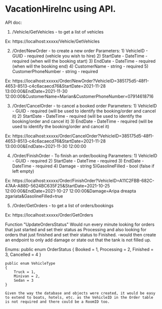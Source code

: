 # VacationHireInc using API.

API doc:

1. /Vehicle/GetVehicles - to get a list of vehicles

Ex: https://localhost:xxxxx/Vehicle/GetVehicles

2. /Order/NewOrder - to create a new order
Parameters: 1) VehicleID - GUID - required (vehicle you wish to hire)
            2) StartDate - DateTime - required (when will the booking start)
            3) EndDate - DateTime - required (when will the booking end)
            4) CustomerName - string - required
            5) CustomerPhoneNumber - string - required
            
Ex: https://localhost:xxxxx/Order/NewOrder?VehicleID=385175d5-48f1-4653-8513-c4c6acaecd76&StartDate=2021-11-28 13:00:00&EndDate=2021-11-30 12:00:00&CustomerName=Marian&CustomerPhoneNumber=07914618716

3. /Order/CancelOrder - to cancel a booked order 
Parameters: 1) VehicleID - GUID - required (will be used to identify the booking/order and cancel it)
            2) StartDate - DateTime - required (will be used to identify the booking/order and cancel it)
            3) EndDate - DateTime - required (will be used to identify the booking/order and cancel it)

Ex: https://localhost:xxxxx/Order/CancelOrder?VehicleID=385175d5-48f1-4653-8513-c4c6acaecd76&StartDate=2021-11-28 13:00:00&EndDate=2021-11-30 12:00:00

4. /Order/FinishOrder - To finish an order/booking
Parameters: 1) VehicleID - GUID - required
            2) StartDate - DateTime - required
            3) EndDate - DateTime - required
            4) Damage - string
            5)GasolineFilled - bool (false if left empty)

Ex: https://localhost:xxxxx/Order/FinishOrder?VehicleID=A11C2FBB-682C-47AA-A88D-5624BC635F25&StartDate=2021-10-25 12:00:00&EndDate=2021-10-27 12:00:00&Damage=Aripa dreapta zgariata&GasolineFilled=true

5. /Order/GetOrders - to get a list of orders/bookings

Ex: https://localhost:xxxxx/Order/GetOrders


Function "UpdateOrdersStatus"
Would run every minute looking for orders that just started and set their status as Processing and also looking for orders that just finished and set their status to Finished.
-would then create an endpoint to only add damage or state out that the tank is not filled up.

Enums:
    public enum OrderStatus
    {
        Booked = 1,
        Processing = 2,
        Finished = 3,
        Cancelled = 4
    }
    
    public enum VehicleType
    {
        Truck = 1,
        Minivan = 2,
        Sedan = 3
    }
    
    Given the way the database and objects were created, it would be easy to extend to boats, hotels, etc. as the VehicleID in the Order table is not required and there could be a RoomID too. 
